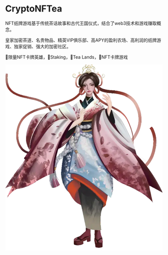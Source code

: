 # CryptoNFTea

<p>NFT纸牌游戏基于传统茶话故事和古代王国仪式，结合了web3技术和游戏赚取概念。&nbsp;</p>
<p>皇家加密茶道、名贵物品、精英VIP俱乐部、高APY的盈利农场、高利润的纸牌游戏、独家促销、强大的加密社区。</p>
<p>🍃限量NFT卡牌英雄，🍃Staking，🍃Tea Lands，🍃NFT卡牌游戏&nbsp;</p>

![decor-geisha.83341f6](decor-geisha.83341f6.webp)

